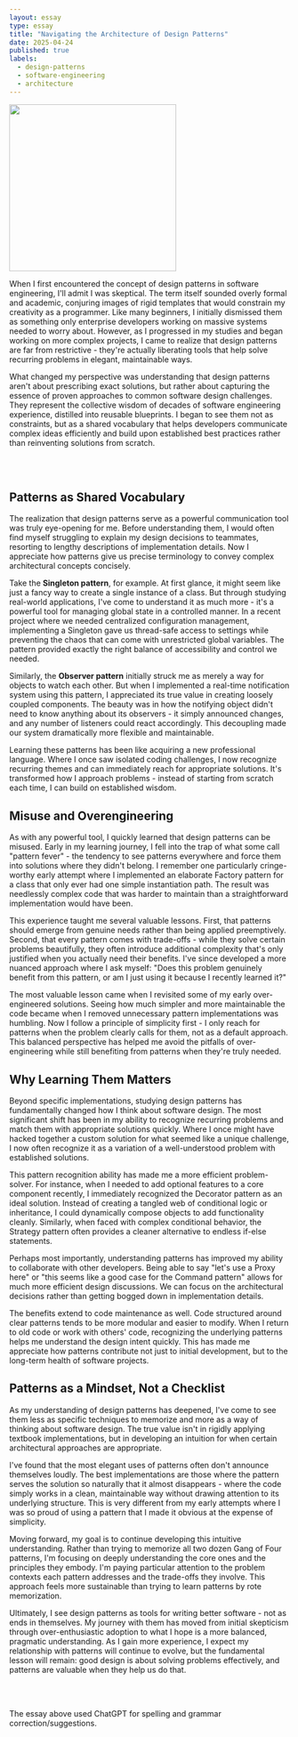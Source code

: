 ```yaml
---
layout: essay
type: essay
title: "Navigating the Architecture of Design Patterns"
date: 2025-04-24
published: true
labels:
  - design-patterns
  - software-engineering
  - architecture
---
```


<img width="300px" class="rounded float-start pe-4" src="../img/DesignPatterns.png">

When I first encountered the concept of design patterns in software engineering, I'll admit I was skeptical. The term itself sounded overly formal and academic, conjuring images of rigid templates that would constrain my creativity as a programmer. Like many beginners, I initially dismissed them as something only enterprise developers working on massive systems needed to worry about. However, as I progressed in my studies and began working on more complex projects, I came to realize that design patterns are far from restrictive - they're actually liberating tools that help solve recurring problems in elegant, maintainable ways.

What changed my perspective was understanding that design patterns aren't about prescribing exact solutions, but rather about capturing the essence of proven approaches to common software design challenges. They represent the collective wisdom of decades of software engineering experience, distilled into reusable blueprints. I began to see them not as constraints, but as a shared vocabulary that helps developers communicate complex ideas efficiently and build upon established best practices rather than reinventing solutions from scratch.

<br><br>

## Patterns as Shared Vocabulary

The realization that design patterns serve as a powerful communication tool was truly eye-opening for me. Before understanding them, I would often find myself struggling to explain my design decisions to teammates, resorting to lengthy descriptions of implementation details. Now I appreciate how patterns give us precise terminology to convey complex architectural concepts concisely.

Take the **Singleton pattern**, for example. At first glance, it might seem like just a fancy way to create a single instance of a class. But through studying real-world applications, I've come to understand it as much more - it's a powerful tool for managing global state in a controlled manner. In a recent project where we needed centralized configuration management, implementing a Singleton gave us thread-safe access to settings while preventing the chaos that can come with unrestricted global variables. The pattern provided exactly the right balance of accessibility and control we needed.

Similarly, the **Observer pattern** initially struck me as merely a way for objects to watch each other. But when I implemented a real-time notification system using this pattern, I appreciated its true value in creating loosely coupled components. The beauty was in how the notifying object didn't need to know anything about its observers - it simply announced changes, and any number of listeners could react accordingly. This decoupling made our system dramatically more flexible and maintainable.

Learning these patterns has been like acquiring a new professional language. Where I once saw isolated coding challenges, I now recognize recurring themes and can immediately reach for appropriate solutions. It's transformed how I approach problems - instead of starting from scratch each time, I can build on established wisdom.

## Misuse and Overengineering

As with any powerful tool, I quickly learned that design patterns can be misused. Early in my learning journey, I fell into the trap of what some call "pattern fever" - the tendency to see patterns everywhere and force them into solutions where they didn't belong. I remember one particularly cringe-worthy early attempt where I implemented an elaborate Factory pattern for a class that only ever had one simple instantiation path. The result was needlessly complex code that was harder to maintain than a straightforward implementation would have been.

This experience taught me several valuable lessons. First, that patterns should emerge from genuine needs rather than being applied preemptively. Second, that every pattern comes with trade-offs - while they solve certain problems beautifully, they often introduce additional complexity that's only justified when you actually need their benefits. I've since developed a more nuanced approach where I ask myself: "Does this problem genuinely benefit from this pattern, or am I just using it because I recently learned it?"

The most valuable lesson came when I revisited some of my early over-engineered solutions. Seeing how much simpler and more maintainable the code became when I removed unnecessary pattern implementations was humbling. Now I follow a principle of simplicity first - I only reach for patterns when the problem clearly calls for them, not as a default approach. This balanced perspective has helped me avoid the pitfalls of over-engineering while still benefiting from patterns when they're truly needed.

## Why Learning Them Matters

Beyond specific implementations, studying design patterns has fundamentally changed how I think about software design. The most significant shift has been in my ability to recognize recurring problems and match them with appropriate solutions quickly. Where I once might have hacked together a custom solution for what seemed like a unique challenge, I now often recognize it as a variation of a well-understood problem with established solutions.

This pattern recognition ability has made me a more efficient problem-solver. For instance, when I needed to add optional features to a core component recently, I immediately recognized the Decorator pattern as an ideal solution. Instead of creating a tangled web of conditional logic or inheritance, I could dynamically compose objects to add functionality cleanly. Similarly, when faced with complex conditional behavior, the Strategy pattern often provides a cleaner alternative to endless if-else statements.

Perhaps most importantly, understanding patterns has improved my ability to collaborate with other developers. Being able to say "let's use a Proxy here" or "this seems like a good case for the Command pattern" allows for much more efficient design discussions. We can focus on the architectural decisions rather than getting bogged down in implementation details.

The benefits extend to code maintenance as well. Code structured around clear patterns tends to be more modular and easier to modify. When I return to old code or work with others' code, recognizing the underlying patterns helps me understand the design intent quickly. This has made me appreciate how patterns contribute not just to initial development, but to the long-term health of software projects.

## Patterns as a Mindset, Not a Checklist
As my understanding of design patterns has deepened, I've come to see them less as specific techniques to memorize and more as a way of thinking about software design. The true value isn't in rigidly applying textbook implementations, but in developing an intuition for when certain architectural approaches are appropriate.

I've found that the most elegant uses of patterns often don't announce themselves loudly. The best implementations are those where the pattern serves the solution so naturally that it almost disappears - where the code simply works in a clean, maintainable way without drawing attention to its underlying structure. This is very different from my early attempts where I was so proud of using a pattern that I made it obvious at the expense of simplicity.

Moving forward, my goal is to continue developing this intuitive understanding. Rather than trying to memorize all two dozen Gang of Four patterns, I'm focusing on deeply understanding the core ones and the principles they embody. I'm paying particular attention to the problem contexts each pattern addresses and the trade-offs they involve. This approach feels more sustainable than trying to learn patterns by rote memorization.

Ultimately, I see design patterns as tools for writing better software - not as ends in themselves. My journey with them has moved from initial skepticism through over-enthusiastic adoption to what I hope is a more balanced, pragmatic understanding. As I gain more experience, I expect my relationship with patterns will continue to evolve, but the fundamental lesson will remain: good design is about solving problems effectively, and patterns are valuable when they help us do that.

<br><br>

The essay above used ChatGPT for spelling and grammar correction/suggestions.
